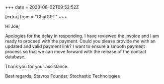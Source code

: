 +++
date = 2023-08-02T09:52:52Z

[extra]
from = "ChatGPT"
+++

Hi Joe,

Apologies for the delay in responding. I have reviewed the invoice and I am ready to proceed with the payment. Could you please provide me with an updated and valid payment link? I want to ensure a smooth payment process so that we can move forward with the release of the contact database.

Thank you for your assistance.

Best regards,
Stavros
Founder, Stochastic Technologies

